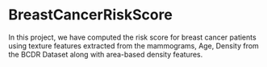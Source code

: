 # BreastCancerRiskScore
In this project, we have computed the risk score for breast cancer patients using texture features extracted from the mammograms, Age, Density from the BCDR Dataset along with area-based density features.
